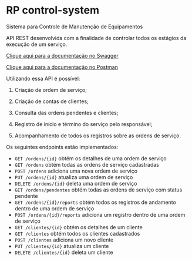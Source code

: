 # RP control-system
Sistema para Controle de Manutenção de Equipamentos


API REST desenvolvida com a finalidade de controlar todos os estágios da execução de um serviço.


[Clique aqui para a documentação no Swagger](https://app.swaggerhub.com/apis/carolruo/control-system/1.0.0#/)

[Clique aqui para a documentação no Postman](https://documenter.getpostman.com/view/21616155/2s8YekQudH)


Utilizando essa API é possível:

1. Criação de ordem de serviço;

2. Criação de contas de clientes;

3. Consulta das ordens pendentes e clientes;

4. Registro de início e término do serviço pelo responsável;

5. Acompanhamento de todos os registros sobre as ordens de serviço.


Os seguintes endpoints estão implementados:

- `GET /ordens/{id}` obtém os detalhes de uma ordem de serviço
- `GET /ordens` obtém todas as ordens de serviço cadastradas
- `POST /ordens` adiciona uma nova ordem de serviço
- `PUT /ordens/{id}` atualiza uma ordem de serviço
- `DELETE /ordens/{id}` deleta uma ordem de serviço
- `GET /ordens/pendentes` obtém todas as ordens de serviço com status pendente
- `GET /ordens/{id}/reports` obtém todos os registros de andamento dentro de uma ordem de serviço
- `POST /ordens/{id}/reports` adiciona um registro dentro de uma ordem de serviço
- `GET /clientes/{id}` obtém os detalhes de um cliente
- `GET /clientes` obtém todos os clientes cadastrados
- `POST /clientes` adiciona um novo cliente
- `PUT /clientes/{id}` atualiza um cliente
- `DELETE /clientes/{id}` deleta um cliente